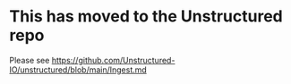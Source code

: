 # This has moved to the Unstructured repo

Please see https://github.com/Unstructured-IO/unstructured/blob/main/Ingest.md
